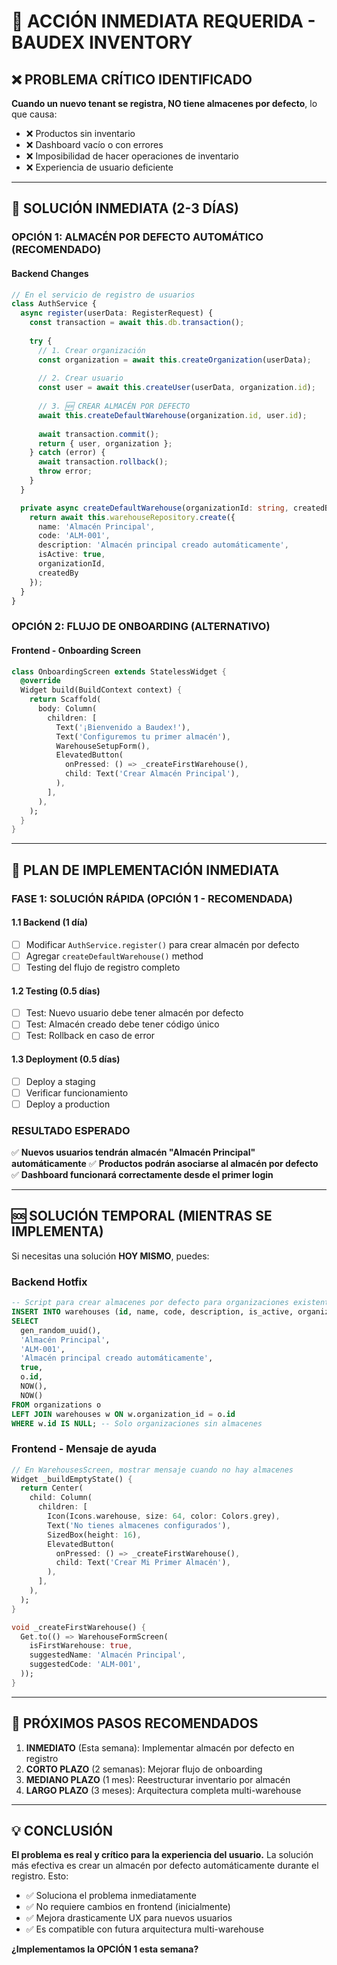 # 🚨 ACCIÓN INMEDIATA REQUERIDA - BAUDEX INVENTORY

## ❌ PROBLEMA CRÍTICO IDENTIFICADO

**Cuando un nuevo tenant se registra, NO tiene almacenes por defecto**, lo que causa:
- ❌ Productos sin inventario
- ❌ Dashboard vacío o con errores
- ❌ Imposibilidad de hacer operaciones de inventario
- ❌ Experiencia de usuario deficiente

---

## 🎯 SOLUCIÓN INMEDIATA (2-3 DÍAS)

### **OPCIÓN 1: ALMACÉN POR DEFECTO AUTOMÁTICO (RECOMENDADO)**

#### Backend Changes
```typescript
// En el servicio de registro de usuarios
class AuthService {
  async register(userData: RegisterRequest) {
    const transaction = await this.db.transaction();
    
    try {
      // 1. Crear organización
      const organization = await this.createOrganization(userData);
      
      // 2. Crear usuario
      const user = await this.createUser(userData, organization.id);
      
      // 3. 🆕 CREAR ALMACÉN POR DEFECTO
      await this.createDefaultWarehouse(organization.id, user.id);
      
      await transaction.commit();
      return { user, organization };
    } catch (error) {
      await transaction.rollback();
      throw error;
    }
  }

  private async createDefaultWarehouse(organizationId: string, createdBy: string) {
    return await this.warehouseRepository.create({
      name: 'Almacén Principal',
      code: 'ALM-001',
      description: 'Almacén principal creado automáticamente',
      isActive: true,
      organizationId,
      createdBy
    });
  }
}
```

### **OPCIÓN 2: FLUJO DE ONBOARDING (ALTERNATIVO)**

#### Frontend - Onboarding Screen
```dart
class OnboardingScreen extends StatelessWidget {
  @override
  Widget build(BuildContext context) {
    return Scaffold(
      body: Column(
        children: [
          Text('¡Bienvenido a Baudex!'),
          Text('Configuremos tu primer almacén'),
          WarehouseSetupForm(),
          ElevatedButton(
            onPressed: () => _createFirstWarehouse(),
            child: Text('Crear Almacén Principal'),
          ),
        ],
      ),
    );
  }
}
```

---

## 🔄 PLAN DE IMPLEMENTACIÓN INMEDIATA

### **FASE 1: SOLUCIÓN RÁPIDA (OPCIÓN 1 - RECOMENDADA)**

#### 1.1 Backend (1 día)
- [ ] Modificar `AuthService.register()` para crear almacén por defecto
- [ ] Agregar `createDefaultWarehouse()` method
- [ ] Testing del flujo de registro completo

#### 1.2 Testing (0.5 días)
- [ ] Test: Nuevo usuario debe tener almacén por defecto
- [ ] Test: Almacén creado debe tener código único
- [ ] Test: Rollback en caso de error

#### 1.3 Deployment (0.5 días)
- [ ] Deploy a staging
- [ ] Verificar funcionamiento
- [ ] Deploy a production

### **RESULTADO ESPERADO**
✅ **Nuevos usuarios tendrán almacén "Almacén Principal" automáticamente**
✅ **Productos podrán asociarse al almacén por defecto**
✅ **Dashboard funcionará correctamente desde el primer login**

---

## 🆘 SOLUCIÓN TEMPORAL (MIENTRAS SE IMPLEMENTA)

Si necesitas una solución **HOY MISMO**, puedes:

### Backend Hotfix
```sql
-- Script para crear almacenes por defecto para organizaciones existentes sin almacenes
INSERT INTO warehouses (id, name, code, description, is_active, organization_id, created_at, updated_at)
SELECT 
  gen_random_uuid(),
  'Almacén Principal',
  'ALM-001',
  'Almacén principal creado automáticamente',
  true,
  o.id,
  NOW(),
  NOW()
FROM organizations o
LEFT JOIN warehouses w ON w.organization_id = o.id
WHERE w.id IS NULL; -- Solo organizaciones sin almacenes
```

### Frontend - Mensaje de ayuda
```dart
// En WarehousesScreen, mostrar mensaje cuando no hay almacenes
Widget _buildEmptyState() {
  return Center(
    child: Column(
      children: [
        Icon(Icons.warehouse, size: 64, color: Colors.grey),
        Text('No tienes almacenes configurados'),
        SizedBox(height: 16),
        ElevatedButton(
          onPressed: () => _createFirstWarehouse(),
          child: Text('Crear Mi Primer Almacén'),
        ),
      ],
    ),
  );
}

void _createFirstWarehouse() {
  Get.to(() => WarehouseFormScreen(
    isFirstWarehouse: true,
    suggestedName: 'Almacén Principal',
    suggestedCode: 'ALM-001',
  ));
}
```

---

## 🎯 PRÓXIMOS PASOS RECOMENDADOS

1. **INMEDIATO** (Esta semana): Implementar almacén por defecto en registro
2. **CORTO PLAZO** (2 semanas): Mejorar flujo de onboarding
3. **MEDIANO PLAZO** (1 mes): Reestructurar inventario por almacén
4. **LARGO PLAZO** (3 meses): Arquitectura completa multi-warehouse

---

## 💡 CONCLUSIÓN

**El problema es real y crítico para la experiencia del usuario.** La solución más efectiva es crear un almacén por defecto automáticamente durante el registro. Esto:

- ✅ Soluciona el problema inmediatamente
- ✅ No requiere cambios en frontend (inicialmente)
- ✅ Mejora drasticamente UX para nuevos usuarios
- ✅ Es compatible con futura arquitectura multi-warehouse

**¿Implementamos la OPCIÓN 1 esta semana?**